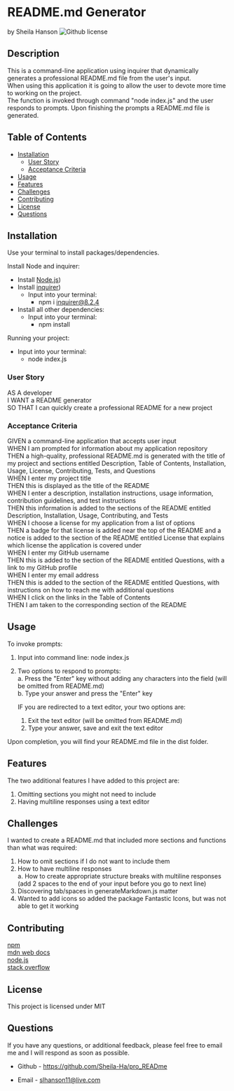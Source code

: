# README.md Generator <!-- omit from toc -->
by Sheila Hanson ![Github license](https://img.shields.io/badge/license-MIT-blue.svg)  




## Description <!-- omit from toc -->
This is a command-line application using inquirer that dynamically generates a professional README.md file from the user's input.  
When using this application it is going to allow the user to devote more time to working on the project.  
The function is invoked through command "node index.js" and the user responds to prompts. Upon finishing the prompts a README.md file is generated.

## Table of Contents <!-- omit from toc -->
  
- [Installation](#installation)
  - [User Story](#user-story)
  - [Acceptance Criteria](#acceptance-criteria)
- [Usage](#usage)
- [Features](#features)
- [Challenges](#challenges)
- [Contributing](#contributing)
- [License](#license)
- [Questions](#questions)
    

## Installation
Use your terminal to install packages/dependencies. 

Install Node and inquirer:
  * Install [Node.js](https://nodejs.org/en))  
  * Install [inquirer](https://www.npmjs.com/package/inquirer/v/8.2.4))
    * Input into your terminal:  
      * npm i inquirer@8.2.4
  * Install all other dependencies:
    * Input into your terminal:
      * npm install  
  
Running your project:  
  * Input into your terminal:  
    * node index.js

    
  
### User Story  
AS A developer  
I WANT a README generator  
SO THAT I can quickly create a professional README for a new project
    
  
### Acceptance Criteria
GIVEN a command-line application that accepts user input  
WHEN I am prompted for information about my application repository  
THEN a high-quality, professional README.md is generated with the title of my project and sections entitled Description, Table of Contents, Installation, Usage, License, Contributing, Tests, and Questions  
WHEN I enter my project title  
THEN this is displayed as the title of the README  
WHEN I enter a description, installation instructions, usage information, contribution guidelines, and test instructions  
THEN this information is added to the sections of the README entitled Description, Installation, Usage, Contributing, and Tests  
WHEN I choose a license for my application from a list of options  
THEN a badge for that license is added near the top of the README and a notice is added to the section of the README entitled License that explains which license the application is covered under  
WHEN I enter my GitHub username  
THEN this is added to the section of the README entitled Questions, with a link to my GitHub profile  
WHEN I enter my email address  
THEN this is added to the section of the README entitled Questions, with instructions on how to reach me with additional questions  
WHEN I click on the links in the Table of Contents  
THEN I am taken to the corresponding section of the README
    
  
## Usage 
To invoke prompts:  
1. Input into command line: node index.js  
2. Two options to respond to prompts:  
   a. Press the "Enter" key without adding any characters into the field (will be omitted from README.md)  
   b. Type your answer and press the "Enter" key  
   
    IF you are redirected to a text editor, your two options are:  
     1. Exit the text editor (will be omitted from README.md)  
     2. Type your answer, save and exit the text editor  
   
Upon completion, you will find your README.md file in the dist folder.

## Features
The two additional features I have added to this project are:  
1. Omitting sections you might not need to include  
2. Having multiline responses using a text editor

## Challenges
I wanted to create a README.md that included more sections and functions than what was required:
1. How to omit sections if I do not want to include them  
2. How to have multiline responses  
   a. How to create appropriate structure breaks with multiline responses (add 2 spaces to the end of your input before you go to next line)
3. Discovering tab/spaces in generateMarkdown.js matter  
4. Wanted to add icons so added the package Fantastic Icons, but was not able to get it working

## Contributing
[npm](https://www.npmjs.com/package/inquirer/v/8.2.4?activeTab=readme#installation)  
[mdn web docs](https://developer.mozilla.org/en-US/docs/Web)  
[node.js](https://nodejs.org/docs/latest/api/)  
[stack overflow](https://stackoverflow.com/newreg=67d94556b887449fa2885dadf54a5439)

## License 
This project is licensed under MIT



## Questions
If you have any questions, or additional feedback, please feel free to email me and I will respond as soon as possible.
    
* Github -
https://github.com/Sheila-Ha/pro_READme

* Email -
slhanson11@live.com
